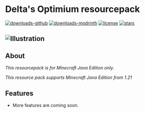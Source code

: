 # Delta's Optimium resourcepack

[![downloads-github](https://img.shields.io/github/downloads/ItzKix/Optimium/total?logo=github)](https://github.com/ItzKix/Optimium/releases)
[![downloads-modrinth](https://img.shields.io/badge/download-modrinth-green?logo=modrinth)](https://modrinth.com/project/optimiumrp)
[![license](https://img.shields.io/badge/license-All_Rights_Reseved-blue)](./LICENSE)
[![stars](https://img.shields.io/github/stars/ItzKix/Optimium)](https:github.com/ItzKix/Optimium/)

## ![Illustration](image-url)

## About

*This resourcepack is for Minecraft Java Edition only.*

*This resource pack supports Minecraft Java Edition from 1.21*

## Features

- More features are coming soon.

